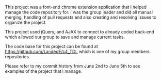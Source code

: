This project was a font-end chrome extension application that I helped manage the code repository for. I was the group leader and did all manual merging, handling of pull requests and also creating and resolving issues to organize the project.

This project used jQuery, and AJAX to connect to already coded back-end which allowed our group to save and manage current tasks.

The code base for this project can be found at https://github.com/LandedE/c4_TDL which is one of my group members repositories.

Please refer to my commit history from June 2nd to June 5th to see examples of the project that I manage.

